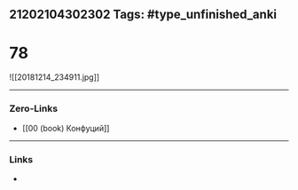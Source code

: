 21202104302302
Tags: #type_unfinished_anki 
---
# 78

![[20181214_234911.jpg]]

---
### Zero-Links
- [[00 (book) Конфуций]]
---
### Links
-